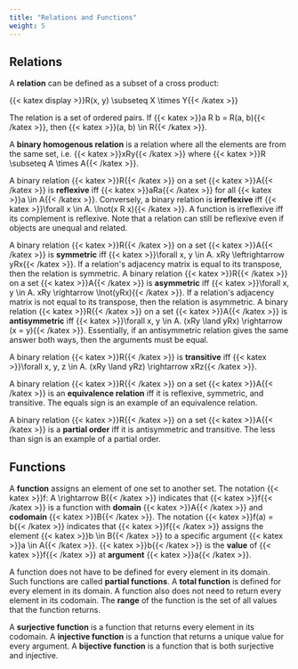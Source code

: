 ```yaml
---
title: "Relations and Functions"
weight: 5
---
```


## Relations

A **relation** can be defined as a subset of a cross product:

{{< katex display >}}R(x, y) \subseteq X \times Y{{< /katex >}}

The relation is a set of ordered pairs. If {{< katex >}}a R b = R(a, b){{< /katex >}}, then {{< katex >}}(a, b) \in R{{< /katex >}}.

A **binary homogenous relation** is a relation where all the elements are from the same set, i.e. {{< katex >}}xRy{{< /katex >}} where {{< katex >}}R \subseteq A \times A{{< /katex >}}.

A binary relation {{< katex >}}R{{< /katex >}} on a set {{< katex >}}A{{< /katex >}} is **reflexive** iff {{< katex >}}aRa{{< /katex >}} for all {{< katex >}}a \in A{{< /katex >}}. Conversely, a binary relation is **irreflexive** iff {{< katex >}}\forall x \in A. \lnot(x R x){{< /katex >}}. A function is irreflexive iff its complement is reflexive. Note that a relation can still be reflexive even if objects are unequal and related.

A binary relation {{< katex >}}R{{< /katex >}} on a set {{< katex >}}A{{< /katex >}} is **symmetric** iff {{< katex >}}\forall x, y \in A. xRy \leftrightarrow yRx{{< /katex >}}. If a relation's adjacency matrix is equal to its transpose, then the relation is symmetric. A binary relation {{< katex >}}R{{< /katex >}} on a set {{< katex >}}A{{< /katex >}} is **asymmetric** iff {{< katex >}}\forall x, y \in A. xRy \rightarrow \lnot(yRx){{< /katex >}}. If a relation's adjacency matrix is not equal to its transpose, then the relation is asymmetric. A binary relation {{< katex >}}R{{< /katex >}} on a set {{< katex >}}A{{< /katex >}} is **antisymmetric** iff {{< katex >}}\forall x, y \in A. (xRy \land yRx) \rightarrow (x = y){{< /katex >}}. Essentially, if an antisymmetric relation gives the same answer both ways, then the arguments must be equal.

A binary relation {{< katex >}}R{{< /katex >}} is **transitive** iff {{< katex >}}\forall x, y, z \in A. (xRy \land yRz) \rightarrow xRz{{< /katex >}}.

A binary relation {{< katex >}}R{{< /katex >}} on a set {{< katex >}}A{{< /katex >}} is an **equivalence relation** iff it is reflexive, symmetric, and transitive. The equals sign is an example of an equivalence relation.

A binary relation {{< katex >}}R{{< /katex >}} on a set {{< katex >}}A{{< /katex >}} is a **partial order** iff it is antisymmetric and transitive. The less than sign is an example of a partial order.

## Functions

A **function** assigns an element of one set to another set. The notation {{< katex >}}f: A \rightarrow B{{< /katex >}} indicates that {{< katex >}}f{{< /katex >}} is a function with **domain** {{< katex >}}A{{< /katex >}} and **codomain** {{< katex >}}B{{< /katex >}}. The notation {{< katex >}}f(a) = b{{< /katex >}} indicates that {{< katex >}}f{{< /katex >}} assigns the element {{< katex >}}b \in B{{< /katex >}} to a specific argument {{< katex >}}a \in A{{< /katex >}}. {{< katex >}}b{{< /katex >}} is the **value** of {{< katex >}}f{{< /katex >}} at **argument** {{< katex >}}a{{< /katex >}}.

A function does not have to be defined for every element in its domain. Such functions are called **partial functions**. A **total function** is defined for every element in its domain. A function also does not need to return every element in its codomain. The **range** of the function is the set of all values that the function returns.

A **surjective function** is a function that returns every element in its codomain. A **injective function** is a function that returns a unique value for every argument. A **bijective function** is a function that is both surjective and injective.
